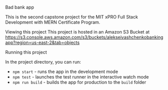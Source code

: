  Bad bank app 

This is the second capstone project for the MIT xPRO Full Stack Development with MERN Certificate Program. 

 Viewing this project 
This project is hosted in an Amazon S3 Bucket at https://s3.console.aws.amazon.com/s3/buckets/alekseivashchenkobankingapp?region=us-east-2&tab=objects

Running this project

In the project directory, you can run:

* `npm start` - runs the app in the development mode
* `npm test` - launches the test runner in the interactive watch mode
* `npm run build` - builds the app for production to the `build` folder